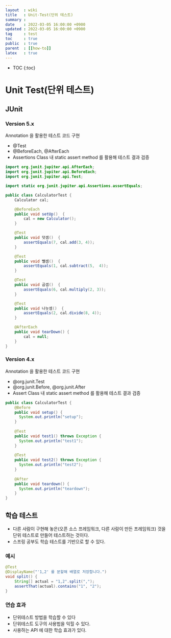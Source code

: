 ```yaml
---
layout  : wiki
title   : Unit-Test(단위 테스트)
summary :
date    : 2022-03-05 16:00:00 +0900
updated : 2022-03-05 16:00:00 +0900
tag     : test
toc     : true
public  : true
parent  : [[how-to]]
latex   : true
---
```

* TOC
{:toc}

# Unit Test(단위 테스트)


## JUnit
### Version 5.x
Annotation 을 활용한 테스트 코드 구현
- @Test
- @BeforeEach, @AfterEach
- Assertions Class 내 static assert method 를 활용해 테스트 결과 검증

```java
import org.junit.jupiter.api.AfterEach;
import org.junit.jupiter.api.BeforeEach;
import org.junit.jupiter.api.Test;

import static org.junit.jupiter.api.Assertions.assertEquals;

public class CalculatorTest {
    Calculator cal;

    @BeforeEach
    public void setUp()  {
        cal = new Calculator();
    }

    @Test
    public void 덧셈()  {
        assertEquals(7, cal.add(3, 4));
    }

    @Test
    public void 뺄셈()  {
        assertEquals(1, cal.subtract(5,  4));
    }

    @Test
    public void 곱셉()  {
        assertEquals(6, cal.multiply(2, 3));
    }

    @Test
    public void 나눗셈()  {
        assertEquals(2, cal.divide(8, 4));
    }

    @AfterEach
    public void tearDown() {
        cal = null;
    }
}
```

### Version 4.x
Annotation 을 활용한 테스트 코드 구현
- @org.junit.Test
- @org.junit.Before, @org.junit.After
- Assert Class 내 static assert method 를 활용해 테스트 결과 검증

```java
public class CalculatorTest {
    @Before
    public void setup() {
      System.out.println("setup");
    }
    
    @Test
    public void test1() throws Exception {
      System.out.println("test1");		
    }
    
    @Test
    public void test2() throws Exception {
      System.out.println("test2");		
    }
    
    @After
    public void teardown() {
      System.out.println("teardown");		
    }
}
```

## 학습 테스트
- 다른 사람이 구현해 놓은(오픈 소스 프레임워크, 다른 사람이 만든 프레임워크) 것을 단위 테스트로 만들어 테스트하는 것이다.
- 스프링 공부도 학습 테스트를 기반으로 할 수 있다.

### 예시

```java
@Test
@DisplayName("'1,2' 를 분할해 배열로 저장합니다.")
void split() {
    String[] actual = "1,2".split(",");
    assertThat(actual).contains("1", "2");
}
```

### 연습 효과
- 단위테스트 방법을 학습할 수 있다
- 단위테스트 도구의 사용법을 익힐 수 있다.
- 사용하는 API 에 대한 학습 효과가 있다.

